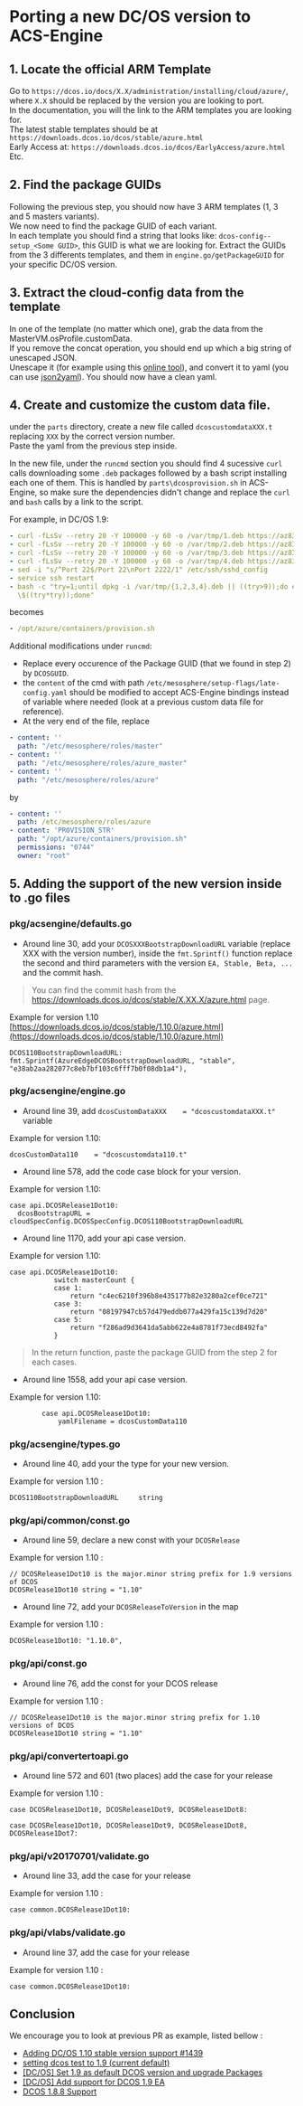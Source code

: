 # Porting a new DC/OS version to ACS-Engine

## 1. Locate the official ARM Template

Go to `https://dcos.io/docs/X.X/administration/installing/cloud/azure/`, where `X.X` should be replaced by the version you are looking to port.  
In the documentation, you will the link to the ARM templates you are looking for.  
The latest stable templates should be at `https://downloads.dcos.io/dcos/stable/azure.html`  
Early Access at: `https://downloads.dcos.io/dcos/EarlyAccess/azure.html`  
Etc.

## 2. Find the package GUIDs

Following the previous step, you should now have 3 ARM templates (1, 3 and 5 masters variants).  
We now need to find the package GUID of each variant.  
In each template you should find a string that looks like: `dcos-config--setup_<Some GUID>`, this GUID is what we are looking for.
Extract the GUIDs from the 3 differents templates, and them in `engine.go/getPackageGUID` for your specific DC/OS version.


## 3. Extract the cloud-config data from the template

In one of the template (no matter which one), grab the data from the MasterVM.osProfile.customData.  
If you remove the concat operation, you should end up which a big string of unescaped JSON.  
Unescape it (for example using this [online tool](http://www.freeformatter.com/javascript-escape.html#ad-output)), and convert it to yaml (you can use [json2yaml](https://www.json2yaml.com/)).
You should now have a clean yaml.

## 4. Create and customize the custom data file.

under the `parts` directory, create a new file called `dcoscustomdataXXX.t` replacing `XXX` by the correct version number.  
Paste the yaml from the previous step inside.  

In the new file, under the `runcmd` section you should find 4 sucessive `curl` calls downloading some `.deb` packages followed by a bash script installing each one of them. This is handled by `parts\dcosprovision.sh` in ACS-Engine, so make sure the dependencies didn't change and replace the `curl` and `bash` calls by a link to the script.

For example, in DC/OS 1.9:  
```yaml
- curl -fLsSv --retry 20 -Y 100000 -y 60 -o /var/tmp/1.deb https://az837203.vo.msecnd.net/dcos-deps/libipset3_6.29-1_amd64.deb
- curl -fLsSv --retry 20 -Y 100000 -y 60 -o /var/tmp/2.deb https://az837203.vo.msecnd.net/dcos-deps/ipset_6.29-1_amd64.deb
- curl -fLsSv --retry 20 -Y 100000 -y 60 -o /var/tmp/3.deb https://az837203.vo.msecnd.net/dcos-deps/unzip_6.0-20ubuntu1_amd64.deb
- curl -fLsSv --retry 20 -Y 100000 -y 60 -o /var/tmp/4.deb https://az837203.vo.msecnd.net/dcos-deps/libltdl7_2.4.6-0.1_amd64.deb
- sed -i "s/^Port 22$/Port 22\nPort 2222/1" /etc/ssh/sshd_config
- service ssh restart
- bash -c "try=1;until dpkg -i /var/tmp/{1,2,3,4}.deb || ((try>9));do echo retry \$((try++));sleep
  \$((try*try));done"
```  

becomes   

```yaml
- /opt/azure/containers/provision.sh
```

Additional modifications under `runcmd`:
* Replace every occurence of the Package GUID (that we found in step 2) by `DCOSGUID`.
* the `content` of the cmd with path `/etc/mesosphere/setup-flags/late-config.yaml` should be modified to accept ACS-Engine bindings instead of variable where needed (look at a previous custom data file for reference).  
* At the very end of the file, replace  
```yaml
- content: ''
  path: "/etc/mesosphere/roles/master"
- content: ''
  path: "/etc/mesosphere/roles/azure_master"
- content: ''
  path: "/etc/mesosphere/roles/azure"
```  

by   

```yaml
- content: ''
  path: /etc/mesosphere/roles/azure
- content: 'PROVISION_STR'
  path: "/opt/azure/containers/provision.sh"
  permissions: "0744"
  owner: "root"
```

## 5. Adding the support of the new version inside to .go files

### pkg/acsengine/defaults.go

- Around line 30, add your `DCOSXXXBootstrapDownloadURL` variable (replace XXX with the version number), inside the `fmt.Sprintf()` function replace the second and third parameters with the version `EA, Stable, Beta, ...` and the commit hash.

> You can find the commit hash from the https://downloads.dcos.io/dcos/stable/X.XX.X/azure.html page.

Example for version 1.10
[https://downloads.dcos.io/dcos/stable/1.10.0/azure.html](https://downloads.dcos.io/dcos/stable/1.10.0/azure.html)

```
DCOS110BootstrapDownloadURL: fmt.Sprintf(AzureEdgeDCOSBootstrapDownloadURL, "stable", "e38ab2aa282077c8eb7bf103c6fff7b0f08db1a4"),
```

### pkg/acsengine/engine.go

- Around line 39, add `dcosCustomDataXXX    = "dcoscustomdataXXX.t"` variable

Example for version 1.10:
```
dcosCustomData110    = "dcoscustomdata110.t"
```

- Around line  578, add the code case block for your version.

Example for version 1.10:
```
case api.DCOSRelease1Dot10:
  dcosBootstrapURL = cloudSpecConfig.DCOSSpecConfig.DCOS110BootstrapDownloadURL
 ```

- Around line 1170, add your api case version.

 Example for version 1.10:
 ```
 case api.DCOSRelease1Dot10:
			switch masterCount {
			case 1:
				return "c4ec6210f396b8e435177b82e3280a2cef0ce721"
			case 3:
				return "08197947cb57d479eddb077a429fa15c139d7d20"
			case 5:
				return "f286ad9d3641da5abb622e4a8781f73ecd8492fa"
			}
 ```

 > In the return function, paste the package GUID from the step 2 for each cases.

- Around line 1558, add your api case version.

Example for version 1.10:
```
		case api.DCOSRelease1Dot10:
 			yamlFilename = dcosCustomData110
```

### pkg/acsengine/types.go

- Around line 40, add your the type for your new version.

Example for version 1.10 :
```
DCOS110BootstrapDownloadURL     string
```

### pkg/api/common/const.go

- Around line 59, declare a new const with your `DCOSRelease`

Example for version 1.10 :
```
// DCOSRelease1Dot10 is the major.minor string prefix for 1.9 versions of DCOS
DCOSRelease1Dot10 string = "1.10"
```

- Around line 72, add your `DCOSReleaseToVersion` in the map

Example for version 1.10 :
```
DCOSRelease1Dot10: "1.10.0",
```

### pkg/api/const.go

- Around line 76, add the const for your DCOS release

Example for version 1.10 :
```
// DCOSRelease1Dot10 is the major.minor string prefix for 1.10 versions of DCOS
DCOSRelease1Dot10 string = "1.10"
```

### pkg/api/convertertoapi.go

- Around line 572 and 601 (two places) add the case for your release

Example for version 1.10 :
```
case DCOSRelease1Dot10, DCOSRelease1Dot9, DCOSRelease1Dot8:
```
```
case DCOSRelease1Dot10, DCOSRelease1Dot9, DCOSRelease1Dot8, DCOSRelease1Dot7:
```

### pkg/api/v20170701/validate.go

- Around line 33, add the case for your release

Example for version 1.10 :
```
case common.DCOSRelease1Dot10:
```

### pkg/api/vlabs/validate.go

- Around line 37, add the case for your release

Example for version 1.10 :
```
case common.DCOSRelease1Dot10:
```


## Conclusion

We encourage you to look at previous PR as example, listed bellow :

- [Adding DC/OS 1.10 stable version support #1439](https://github.com/Azure/acs-engine/pull/1439/files)
- [setting dcos test to 1.9 (current default)](https://github.com/Azure/acs-engine/pull/1443)
- [[DC/OS] Set 1.9 as default DCOS version and upgrade Packages](https://github.com/Azure/acs-engine/pull/457)
- [[DC/OS] Add support for DCOS 1.9 EA](https://github.com/Azure/acs-engine/pull/360)
- [DCOS 1.8.8 Support](https://github.com/Azure/acs-engine/pull/278)